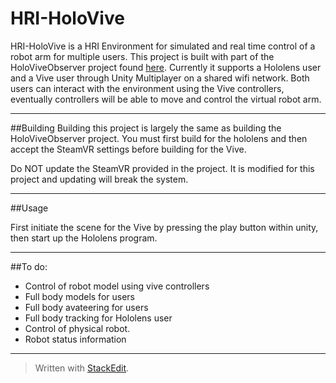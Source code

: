 ﻿# HRI-HoloVive


 HRI-HoloVive is a HRI Environment for simulated and real time control of a robot arm for multiple users. This project is built with part of the HoloViveObserver project found [here](https://github.com/dag10/HoloViveObserver). Currently it supports a Hololens user and a Vive user through Unity Multiplayer on a shared wifi network.  Both users can interact with the environment using the Vive controllers, eventually controllers will be able to move and control the virtual robot arm. 

---
##Building
Building this project is largely the same as building the HoloViveObserver project. You must first build for the hololens and then accept the SteamVR settings before building for the Vive. 

Do NOT update the SteamVR provided in the project. It is modified for this project and updating will break the system.


---
##Usage

First initiate the scene for the Vive by pressing the play button within unity, then start up the Hololens program. 

---
##To do:

 - Control of robot model using vive controllers
 - Full body models for users
 - Full body avateering for users
 - Full body tracking for Hololens user
 - Control of physical robot.  
 - Robot status information

---
 


> Written with [StackEdit](https://stackedit.io/).